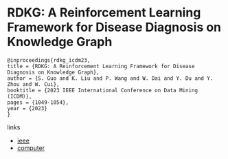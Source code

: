 # RDKG: A Reinforcement Learning Framework for Disease Diagnosis on Knowledge Graph

```
@inproceedings{rdkg_icdm23,
title = {RDKG: A Reinforcement Learning Framework for Disease Diagnosis on Knowledge Graph},
author = {S. Guo and K. Liu and P. Wang and W. Dai and Y. Du and Y. Zhou and W. Cui},
booktitle = {2023 IEEE International Conference on Data Mining (ICDM)},
pages = {1049-1054},
year = {2023}
}
```

links
- [ieee](https://doi.org/10.1109/ICDM58522.2023.00122)
- [computer](https://doi.ieeecomputersociety.org/10.1109/ICDM58522.2023.00122)
